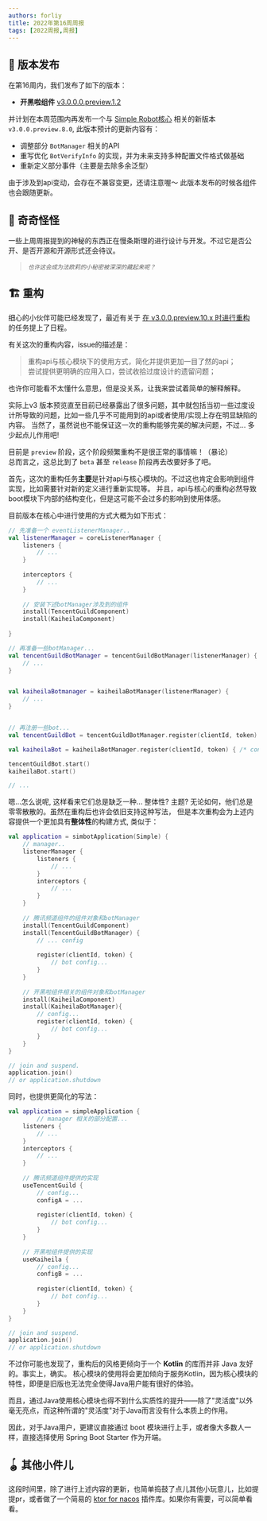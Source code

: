 ```yaml
---
authors: forliy
title: 2022年第16周周报
tags: [2022周报,周报]
---
```



## 🚀 版本发布
在第16周内，我们发布了如下的版本：
- **开黑啦组件** [v3.0.0.0.preview.1.2](https://github.com/simple-robot/simbot-component-kaiheila/releases/tag/v3.0.0.0.preview.1.2)


并计划在本周范围内再发布一个与 [Simple Robot核心](https://github.com/ForteScarlet/simpler-robot) 
相关的新版本 `v3.0.0.preview.8.0`, 此版本预计的更新内容有：
- 调整部分 `BotManager` 相关的API
- 重写优化 `BotVerifyInfo` 的实现，并为未来支持多种配置文件格式做基础
- 重新定义部分事件（主要是去除多余泛型）

由于涉及到api变动，会存在不兼容变更，还请注意喔～ 此版本发布的时候各组件也会跟随更新。


## 👻 奇奇怪怪
一些上周周报提到的神秘的东西正在慢条斯理的进行设计与开发。不过它是否公开、是否开源和开源形式还会待议。
> <small><i>也许这会成为法欧莉的小秘密被深深的藏起来呢？</i></small>



## 🏗 重构
细心的小伙伴可能已经发现了，最近有关于 [在 v3.0.0.preview.10.x 时进行重构](https://github.com/ForteScarlet/simpler-robot/issues/246)
的任务提上了日程。

有关这次的重构内容，issue的描述是：
> 重构api与核心模块下的使用方式，简化并提供更加一目了然的api；<br />
> 尝试提供更明确的应用入口，尝试收拾过度设计的遗留问题；

也许你可能看不太懂什么意思，但是没关系，让我来尝试着简单的解释解释。

实际上v3 版本预览直至目前已经暴露出了很多问题，其中就包括当初一些过度设计所导致的问题，比如一些几乎不可能用到的api或者使用/实现上存在明显缺陷的内容。
当然了，虽然说也不能保证这一次的重构能够完美的解决问题，不过... 多少起点儿作用吧!

目前是 `preview` 阶段，这个阶段频繁重构不是很正常的事情嘛！（暴论）<br /> 
总而言之，这总比到了 `beta` 甚至 `release` 阶段再去改要好多了吧。

首先，这次的重构任务**主要**是针对api与核心模块的。不过这也肯定会影响到组件实现，比如需要针对新的定义进行重新实现等。
并且，api与核心的重构必然导致boot模块下内部的结构变化，但是这可能不会过多的影响到使用体感。

目前版本在核心中进行使用的方式大概为如下形式：
```kotlin
// 先准备一个 eventListenerManager..
val listenerManager = coreListenerManager {
    listeners {
        // ...
    }
    
    interceptors {
        // ...
    }
    
    // 安装下述botManager涉及到的组件
    install(TencentGuildComponent)
    install(KaiheilaComponent)
    
}

// 再准备一些botManager...
val tencentGuildBotManager = tencentGuildBotManager(listenerManager) {
    // ...
} 


val kaiheilaBotmanager = kaiheilaBotManager(listenerManager) {
    // ...
}


// 再注册一些bot...
val tencentGuildBot = tencentGuildBotManager.register(clientId, token) { /* config... */ } 

val kaiheilaBot = kaiheilaBotManager.register(clientId, token) { /* config... */ }

tencentGuildBot.start()
kaiheilaBot.start()

// ...
```

嗯...怎么说呢, 这样看来它们总是缺乏一种... 整体性? 主题? 无论如何，他们总是零零散散的。虽然在重构后也许会依旧支持这种写法，
但是本次重构会为上述内容提供一个更加具有**整体性**的构建方式, 类似于：
```kotlin
val application = simbotApplication(Simple) {
    // manager..
    listenerManager {
        listeners {
            // ...
        }
        interceptors {
            // ...
        }
    }
    
    // 腾讯频道组件的组件对象和botManager
    install(TencentGuildComponent)
    install(TencentGuildBotManager) {
        // ... config
        
        register(clientId, token) {
            // bot config...
        }
    }
    
    // 开黑啦组件相关的组件对象和botManager
    install(KaiheilaComponent)
    install(KaiheilaBotManager){
        // config...
        register(clientId, token) {
            // bot config...
        }
    }
}

// join and suspend.
application.join()
// or application.shutdown
```

同时，也提供更简化的写法：
```kotlin
val application = simpleApplication {
        // manager 相关的部分配置...
    listeners {
        // ...
    }
    interceptors {
        // ...
    }
    
    // 腾讯频道组件提供的实现
    useTencentGuild {
        // config...
        configA = ...
        
        register(clientId, token) {
            // bot config...
        }
    }
    
    // 开黑啦组件提供的实现
    useKaiheila {
        // config...
        configB = ...
        
        register(clientId, token) {
            // bot config...   
        }
    }
} 

// join and suspend.
application.join()
// or application.shutdown
```

不过你可能也发现了，重构后的风格更倾向于一个 **Kotlin** 的库而并非 Java 友好的。事实上，确实。
核心模块的使用将会更加倾向于服务Kotlin，因为核心模块的特性，即便是旧版也无法完全使得Java用户能有很好的体验。

而且，通过Java使用核心模块也得不到什么实质性的提升——除了"灵活度"以外毫无亮点，而这种所谓的"灵活度"对于Java而言没有什么本质上的作用。

因此，对于Java用户，更建议直接通过 boot 模块进行上手，或者像大多数人一样，直接选择使用 Spring Boot Starter 作为开端。
 


## 🪀 其他小件儿
这段时间里，除了进行上述内容的更新，也简单捣鼓了点儿其他小玩意儿，比如提提pr，或者做了一个简易的 [ktor for nacos](https://github.com/ForteScarlet/nacos4k) 插件库。如果你有需要，可以简单看看。